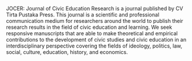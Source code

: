 JOCER: Journal of Civic Education Research is a journal published by CV Tirta Pustaka Press. This journal is a scientific and professional communication medium for researchers around the world to publish their research results in the field of civic education and learning. We seek responsive manuscripts that are able to make theoretical and empirical contributions to the development of civic studies and civic education in an interdisciplinary perspective covering the fields of ideology, politics, law, social, culture, education, history, and economics.
